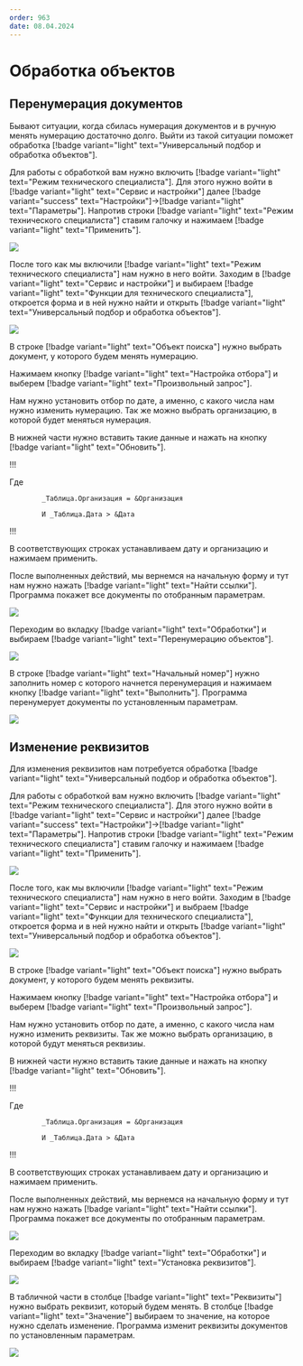 ```yaml
---
order: 963
date: 08.04.2024
---
```


# Обработка объектов

## Перенумерация документов

Бывают ситуации, когда сбилась нумерация документов и в ручную менять нумерацию достаточно долго. Выйти из такой ситуации поможет обработка [!badge variant="light" text="Универсальный подбор и обработка объектов"].

Для работы с обработкой вам нужно включить [!badge variant="light" text="Режим технического специалиста"]. Для этого нужно войти в [!badge variant="light" text="Сервис и настройки"] далее [!badge variant="success" text="Настройки"]->[!badge variant="light" text="Параметры"]. Напротив строки  [!badge variant="light" text="Режим технического специалиста"] ставим галочку и нажимаем [!badge variant="light" text="Применить"].

![](\images\изменения\обработка.gif)

После того как мы включили [!badge variant="light" text="Режим технического специалиста"] нам нужно в него войти. Заходим  в [!badge variant="light" text="Сервис и настройки"] и выбираем [!badge variant="light" text="Функции для технического специалиста"], откроется форма и в ней нужно найти и открыть [!badge variant="light" text="Универсальный подбор и обработка объектов"].

![](\images\изменения\обработка1.gif)

В строке [!badge variant="light" text="Объект поиска"] нужно выбрать документ, у которого будем менять нумерацию.

Нажимаем кнопку [!badge variant="light" text="Настройка отбора"] и выберем [!badge variant="light" text="Произвольный запрос"]. 

Нам нужно установить отбор по дате, а именно, с какого числа нам нужно изменить нумерацию. Так же можно выбрать организацию, в которой будет меняться нумерация. 

В нижней части нужно вставить такие данные и нажать на кнопку [!badge variant="light" text="Обновить"].

!!!

Где  

          	_Таблица.Организация = &Организация

	        И _Таблица.Дата > &Дата
            
!!!            

В соответствующих строках устанавливаем дату и организацию и нажимаем применить.

После выполненных действий, мы вернемся на начальную форму и тут нам нужно нажать [!badge variant="light" text="Найти ссылки"]. Программа покажет все документы по отобранным параметрам.

![](\images\изменения\обработка3.gif)

Переходим во вкладку [!badge variant="light" text="Обработки"] и выбираем [!badge variant="light" text="Перенумерацию объектов"].

![](\images\изменения\обработка3.jpg)

В строке [!badge variant="light" text="Начальный номер"] нужно заполнить номер с которого начнется перенумерация и нажимаем кнопку [!badge variant="light" text="Выполнить"]. Программа перенумерует документы по установленным параметрам.

![](\images\изменения\обработка4.gif)

## Изменение реквизитов

Для изменения реквизитов нам потребуется обработка [!badge variant="light" text="Универсальный подбор и обработка объектов"].

Для работы с обработкой вам нужно включить [!badge variant="light" text="Режим технического специалиста"]. Для этого нужно войти в [!badge variant="light" text="Сервис и настройки"] далее [!badge variant="success" text="Настройки"]->[!badge variant="light" text="Параметры"]. Напротив строки  [!badge variant="light" text="Режим технического специалиста"] ставим галочку и нажимаем [!badge variant="light" text="Применить"].

![](\images\изменения\обработка.gif)

После того, как мы включили [!badge variant="light" text="Режим технического специалиста"] нам нужно в него войти. Заходим  в [!badge variant="light" text="Сервис и настройки"] и выбраем [!badge variant="light" text="Функции для технического специалиста"], откроется форма и в ней нужно найти и открыть [!badge variant="light" text="Универсальный подбор и обработка объектов"].

![](\images\изменения\обработка1.gif)

В строке [!badge variant="light" text="Объект поиска"] нужно выбрать документ, у которого будем менять реквизиты.

Нажимаем кнопку [!badge variant="light" text="Настройка отбора"] и выберем [!badge variant="light" text="Произвольный запрос"]. 

Нам нужно установить отбор по дате, а именно, с какого числа нам нужно изменить реквизиты. Так же можно выбрать организацию, в которой будут меняться реквизиы. 

В нижней части нужно вставить такие данные и нажать на кнопку [!badge variant="light" text="Обновить"].

!!!

Где  

          	_Таблица.Организация = &Организация

	        И _Таблица.Дата > &Дата
            
!!!            

В соответствующих строках устанавливаем дату и организацию и нажимаем применить.

После выполненных действий, мы вернемся на начальную форму и тут нам нужно нажать [!badge variant="light" text="Найти ссылки"]. Программа покажет все документы по отобранным параметрам.

![](\images\изменения\обработка3.gif)

Переходим во вкладку [!badge variant="light" text="Обработки"] и выбираем  [!badge variant="light" text="Установка реквизитов"].

![](\images\изменения\обработка1.jpg)

В табличной части в столбце [!badge variant="light" text="Реквизиты"] нужно выбрать реквизит, который будем менять. В столбце [!badge variant="light" text="Значение"] выбираем то значение, на которое нужно сделать изменение. Программа изменит реквизиты документов по установленным параметрам.

![](\images\изменения\обработка5.gif)

